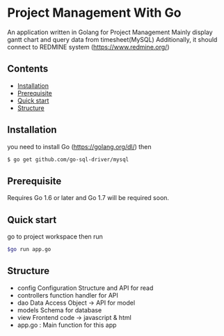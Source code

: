 
# Project Management With Go 

An application written in Golang for Project Management 
Mainly display gantt chart and query data from timesheet(MySQL) 
Additionally, it should connect to REDMINE system (https://www.redmine.org/)

## Contents

- [Installation](#installation)
- [Prerequisite](#prerequisite)
- [Quick start](#quick-start)
- [Structure](#structure)
## Installation
you need to install Go (https://golang.org/dl/) 
then 
```sh
$ go get github.com/go-sql-driver/mysql
```

## Prerequisite
Requires Go 1.6 or later and Go 1.7 will be required soon.


## Quick start
go to project workspace then run 
```sh
$go run app.go
```

## Structure

- config 
    Configuration Structure and API for read 
- controllers
    function handler for API 
- dao
    Data Access Object -> API for model
- models
    Schema for database 
- view 
    Frontend code -> javascript & html 
- app.go : Main function for this app 